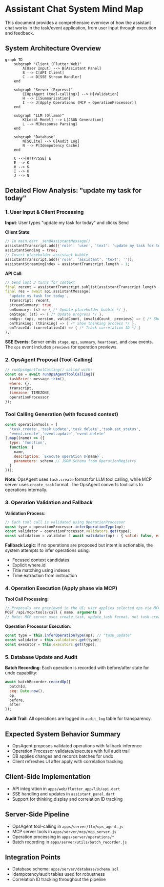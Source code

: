 # Assistant Chat System Mind Map

This document provides a comprehensive overview of how the assistant chat works in the task/event application, from user input through execution and feedback.

## System Architecture Overview

```mermaid
graph TD
    subgraph "Client (Flutter Web)"
        A[User Input] --> B[Assistant Panel]
        B --> C[API Client]
        C --> D[SSE Stream Handler]
    end
    
    subgraph "Server (Express)"
        E[OpsAgent (tool-calling)] --> H[Validation]
        H --> I[Summarization]
        I --> J[Apply Operations (MCP → OperationProcessor)]
    end
    
    subgraph "LLM (Ollama)"
        K[Local Model] --> L[JSON Generation]
        L --> M[Response Parsing]
    end
    
    subgraph "Database"
        N[SQLite] --> O[Audit Log]
        N --> P[Idempotency Cache]
    end
    
    C -->|HTTP/SSE| E
    E --> K
    H --> K
    I --> K
    J --> N
```

## Detailed Flow Analysis: "update my task for today"

### 1. User Input & Client Processing

**Input**: User types "update my task for today" and clicks Send

**Client State**:
```dart
// In main.dart _sendAssistantMessage()
assistantTranscript.add({'role': 'user', 'text': 'update my task for today'});
assistantSending = true;
// Insert placeholder assistant bubble
assistantTranscript.add({'role': 'assistant', 'text': ''});
assistantStreamingIndex = assistantTranscript.length - 1;
```

**API Call**:
```dart
// Send last 3 turns for context
final recent = assistantTranscript.sublist(assistantTranscript.length - 3);
final res = await api.assistantMessage(
  'update my task for today',
  transcript: recent,
  streamSummary: true,
  onSummary: (s) => { /* Update placeholder bubble */ },
  onStage: (st) => { /* Update progress */ },
  onOps: (ops, version, validCount, invalidCount, previews) => { /* Show operations */ },
  onThinking: (thinking) => { /* Show thinking process */ },
  onTraceId: (correlationId) => { /* Track correlation ID */ }
);
```

**SSE Events**: Server emits `stage`, `ops`, `summary`, `heartbeat`, and `done` events. The `ops` event includes `previews` for operation previews.

### 2. OpsAgent Proposal (Tool-Calling)

```javascript
// runOpsAgentToolCalling() called with:
const oa = await runOpsAgentToolCalling({ 
  taskBrief: message.trim(),
  where: {},
  transcript,
  timezone: TIMEZONE,
  operationProcessor
});
```

### Tool Calling Generation (with focused context)
```javascript
const operationTools = [
  'task.create','task.update','task.delete','task.set_status',
  'event.create','event.update','event.delete'
].map((name) => ({
  type: 'function',
  function: {
    name,
    description: `Execute operation ${name}`,
    parameters: schema // JSON Schema from OperationRegistry
  }
}));
```

**Note**: OpsAgent uses `task.create` format for LLM tool calling, while MCP server uses `create_task` format. The OpsAgent converts tool calls to operations internally.

### 3. Operation Validation and Fallback

**Validation Process**:
```javascript
// Each tool call is validated using OperationProcessor
const type = operationProcessor.inferOperationType(op);
const validator = operationProcessor.validators.get(type);
const validation = validator ? await validator(op) : { valid: false, errors: ['unknown_operation_type'] };
```

**Fallback Logic**: If no operations are proposed but intent is actionable, the system attempts to infer operations using:
- Focused context candidates
- Explicit where.id
- Title matching using indexes
- Time extraction from instruction

### 4. Operation Execution (Apply phase via MCP)

**Tool Call Processing**:
```javascript
// Proposals are previewed in the UI; user applies selected ops via MCP
POST /api/mcp/tools/call { name, arguments }
// Note: MCP server uses create_task, update_task format, not task.create format
```

**Operation Processor Execution**:
```javascript
const type = this.inferOperationType(op); // "task_update"
const validator = this.validators.get(type);
const executor = this.executors.get(type);
```

### 5. Database Update and Audit

**Batch Recording**: Each operation is recorded with before/after state for undo capability:
```javascript
await batchRecorder.recordOp({
  batchId,
  seq: Date.now(),
  op,
  before,
  after
});
```

**Audit Trail**: All operations are logged in `audit_log` table for transparency.

## Expected System Behavior Summary
- OpsAgent proposes validated operations with fallback inference
- Operation Processor validates/executes with full audit trail
- DB applies changes and records batches for undo
- Client refreshes UI after apply with correlation tracking

## Client-Side Implementation
- API integration in `apps/web/flutter_app/lib/api.dart`
- SSE handling and updates in `assistant_panel.dart`
- Support for thinking display and correlation ID tracking

## Server-Side Pipeline
- OpsAgent tool-calling in `apps/server/llm/ops_agent.js`
- MCP server tools in `apps/server/mcp/mcp_server.js`
- Operation processing in `apps/server/operations/*`
- Batch recording in `apps/server/utils/batch_recorder.js`

## Integration Points
- Database schema: `apps/server/database/schema.sql`
- Idempotency/audit tables used for robustness
- Correlation ID tracking throughout the pipeline
